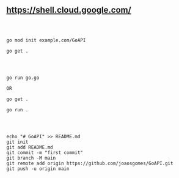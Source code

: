 

## <https://shell.cloud.google.com/>

````



go mod init example.com/GoAPI

go get .




go run go.go 

OR

go get .

go run .




echo "# GoAPI" >> README.md
git init
git add README.md
git commit -m "first commit"
git branch -M main
git remote add origin https://github.com/joaosgomes/GoAPI.git
git push -u origin main
````
